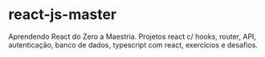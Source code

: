 # react-js-master
Aprendendo React do Zero a Maestria. Projetos react c/ hooks, router, API, autenticação, banco de dados, typescript com react, exercícios e desafios.
